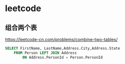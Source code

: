 # leetcode

## 组合两个表

<https://leetcode-cn.com/problems/combine-two-tables/>

```sql
SELECT FirstName, LastName,Address.City,Address.State
    FROM Person LEFT JOIN Address
        ON Address.PersonId = Person.PersonId
```